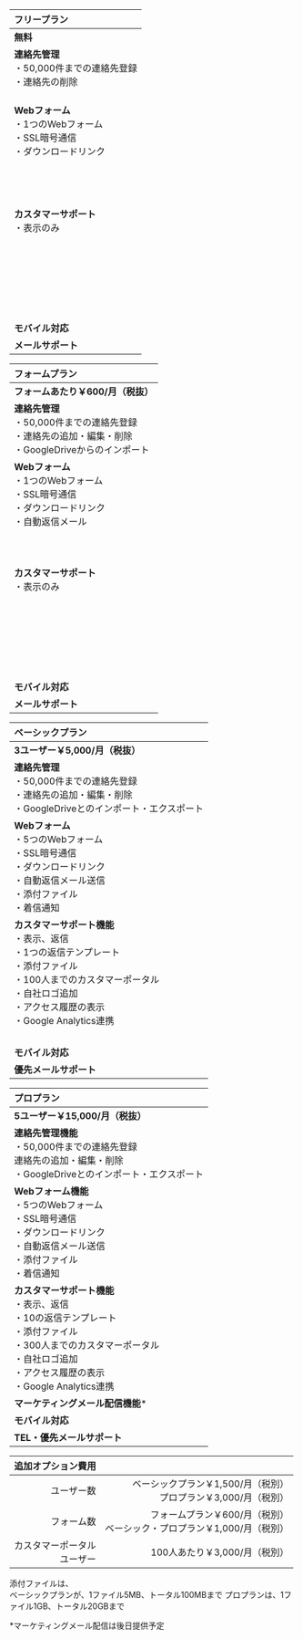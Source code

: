 フリープラン|
:--------|
**無料**|
**連絡先管理**<br>・50,000件までの連絡先登録<br>・連絡先の削除<br>　|
**Webフォーム**<br>・1つのWebフォーム<br>・SSL暗号通信<br>・ダウンロードリンク<br>　<br>　<br>　<br>　|
**カスタマーサポート**<br>・表示のみ<br>　<br>　<br>　<br>　<br>　<br>　|
　|
**モバイル対応**|
**メールサポート**|


フォームプラン|
:--------|
**フォームあたり￥600/月（税抜）**|
**連絡先管理**<br>・50,000件までの連絡先登録<br>・連絡先の追加・編集・削除<br>・GoogleDriveからのインポート|
**Webフォーム**<br>・1つのWebフォーム<br>・SSL暗号通信<br>・ダウンロードリンク<br>・自動返信メール<br>　<br>　<br>　|
**カスタマーサポート**<br>・表示のみ<br>　<br>　<br>　<br>　<br>　<br>　|
　|
**モバイル対応**|
**メールサポート**|

ベーシックプラン|
:--------|
**3ユーザー￥5,000/月（税抜）**|
**連絡先管理**<br>・50,000件までの連絡先登録<br>・連絡先の追加・編集・削除<br>・GoogleDriveとのインポート・エクスポート|
**Webフォーム**<br>・5つのWebフォーム<br>・SSL暗号通信<br>・ダウンロードリンク<br>・自動返信メール送信<br>・添付ファイル<br>・着信通知|
**カスタマーサポート機能**<br>・表示、返信<br>・1つの返信テンプレート<br>・添付ファイル<br>・100人までのカスタマーポータル<br>・自社ロゴ追加<br>・アクセス履歴の表示<br>・Google Analytics連携|
　|
**モバイル対応**|
**優先メールサポート**|

プロプラン|
:--------|
**5ユーザー￥15,000/月（税抜）**|
**連絡先管理機能**<br>・50,000件までの連絡先登録<br>連絡先の追加・編集・削除<br>・GoogleDriveとのインポート・エクスポート|
**Webフォーム機能**<br>・5つのWebフォーム<br>・SSL暗号通信<br>・ダウンロードリンク<br>・自動返信メール送信<br>・添付ファイル<br>・着信通知|
**カスタマーサポート機能**<br>・表示、返信<br>・10の返信テンプレート<br>・添付ファイル<br>・300人までのカスタマーポータル<br>・自社ロゴ追加<br>・アクセス履歴の表示<br>・Google Analytics連携|
**マーケティングメール配信機能***|
**モバイル対応**|
**TEL・優先メールサポート**|

追加オプション費用||
--------:|--------:|
ユーザー数|ベーシックプラン￥1,500/月（税別）<br>プロプラン￥3,000/月（税別）|
フォーム数|フォームプラン￥600/月（税別）<br>ベーシック・プロプラン￥1,000/月（税別）|
カスタマーポータル<br>ユーザー|100人あたり￥3,000/月（税別）|

添付ファイルは、  
ベーシックプランが、1ファイル5MB、トータル100MBまで
プロプランは、1ファイル1GB、トータル20GBまで

*マーケティングメール配信は後日提供予定
